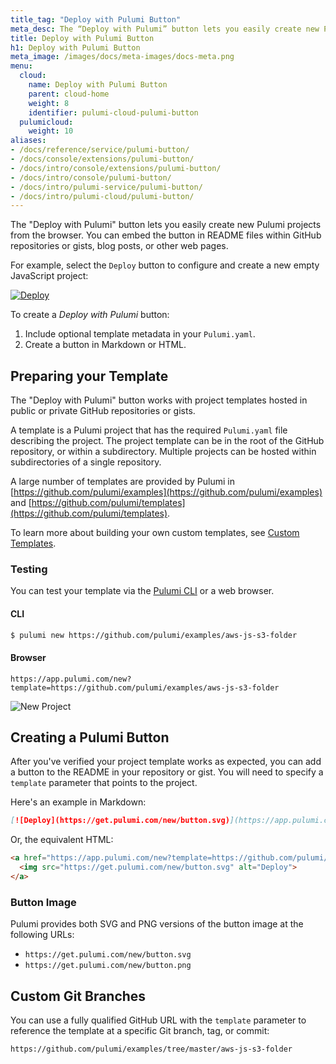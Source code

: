 ```yaml
---
title_tag: "Deploy with Pulumi Button"
meta_desc: The “Deploy with Pulumi” button lets you easily create new Pulumi projects from the browser. Learn how to create this deployment button in this guide.
title: Deploy with Pulumi Button
h1: Deploy with Pulumi Button
meta_image: /images/docs/meta-images/docs-meta.png
menu:
  cloud:
    name: Deploy with Pulumi Button
    parent: cloud-home
    weight: 8
    identifier: pulumi-cloud-pulumi-button
  pulumicloud:
    weight: 10
aliases:
- /docs/reference/service/pulumi-button/
- /docs/console/extensions/pulumi-button/
- /docs/intro/console/extensions/pulumi-button/
- /docs/intro/console/pulumi-button/
- /docs/intro/pulumi-service/pulumi-button/
- /docs/intro/pulumi-cloud/pulumi-button/
---
```


The "Deploy with Pulumi" button lets you easily create new Pulumi projects from the browser. You can embed the button in README files within GitHub repositories or gists, blog posts, or other web pages.

For example, select the `Deploy` button to configure and create a new empty JavaScript project:

[![Deploy](https://get.pulumi.com/new/button.svg)](https://app.pulumi.com/new?template=https://github.com/pulumi/templates/javascript)

To create a _Deploy with Pulumi_ button:

 1. Include optional template metadata in your `Pulumi.yaml`.
 2. Create a button in Markdown or HTML.

## Preparing your Template

The "Deploy with Pulumi" button works with project templates hosted in public or private GitHub repositories or gists.

A template is a Pulumi project that has the required `Pulumi.yaml` file describing the project. The project template can be in the root of the GitHub repository, or within a subdirectory. Multiple projects can be hosted within subdirectories of a single repository.

A large number of templates are provided by Pulumi in [https://github.com/pulumi/examples](https://github.com/pulumi/examples) and [https://github.com/pulumi/templates](https://github.com/pulumi/templates).

To learn more about building your own custom templates, see [Custom Templates](/docs/pulumi-cloud/developer-portals/templates).

### Testing

You can test your template via the [Pulumi CLI](/docs/install/) or a web browser.

#### CLI

```bash
$ pulumi new https://github.com/pulumi/examples/aws-js-s3-folder
```

#### Browser

```
https://app.pulumi.com/new?template=https://github.com/pulumi/examples/aws-js-s3-folder
```

![New Project](/images/docs/reference/service/new-project.png)

## Creating a Pulumi Button

After you've verified your project template works as expected, you can add a button to the README in your repository or gist. You will need to specify a `template` parameter that points to the project.

Here's an example in Markdown:

```markdown
[![Deploy](https://get.pulumi.com/new/button.svg)](https://app.pulumi.com/new?template=https://github.com/pulumi/examples/aws-js-s3-folder)
```

Or, the equivalent HTML:

```html
<a href="https://app.pulumi.com/new?template=https://github.com/pulumi/examples/aws-js-s3-folder">
  <img src="https://get.pulumi.com/new/button.svg" alt="Deploy">
</a>
```

### Button Image

Pulumi provides both SVG and PNG versions of the button image at the following URLs:

- `https://get.pulumi.com/new/button.svg`
- `https://get.pulumi.com/new/button.png`

## Custom Git Branches

You can use a fully qualified GitHub URL with the `template` parameter to reference the template at a specific Git branch, tag, or commit:

```
https://github.com/pulumi/examples/tree/master/aws-js-s3-folder
```
